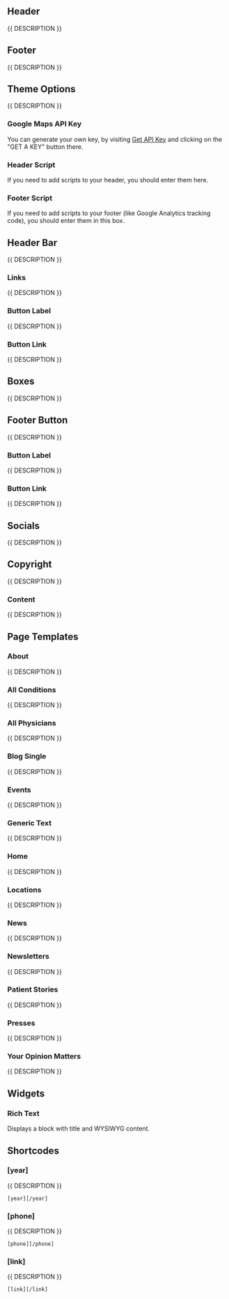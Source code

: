 ## Header

{{ DESCRIPTION }}

## Footer

{{ DESCRIPTION }}

## Theme Options

{{ DESCRIPTION }}

### Google Maps API Key

You can generate your own key, by visiting <a href="https://developers.google.com/maps/documentation/javascript/get-api-key" target="_blank">Get API Key</a> and clicking on the "GET A KEY" button there.

### Header Script

If you need to add scripts to your header, you should enter them here.

### Footer Script

If you need to add scripts to your footer (like Google Analytics tracking code), you should enter them in this box.

## Header Bar

{{ DESCRIPTION }}

### Links

{{ DESCRIPTION }}

### Button Label

{{ DESCRIPTION }}

### Button Link

{{ DESCRIPTION }}

## Boxes

{{ DESCRIPTION }}

## Footer Button

{{ DESCRIPTION }}

### Button Label

{{ DESCRIPTION }}

### Button Link

{{ DESCRIPTION }}

## Socials

{{ DESCRIPTION }}

## Copyright

{{ DESCRIPTION }}

### Content

{{ DESCRIPTION }}

## Page Templates

### About

{{ DESCRIPTION }}

### All Conditions

{{ DESCRIPTION }}

### All Physicians

{{ DESCRIPTION }}

### Blog Single

{{ DESCRIPTION }}

### Events

{{ DESCRIPTION }}

### Generic Text

{{ DESCRIPTION }}

### Home

{{ DESCRIPTION }}

### Locations

{{ DESCRIPTION }}

### News

{{ DESCRIPTION }}

### Newsletters

{{ DESCRIPTION }}

### Patient Stories

{{ DESCRIPTION }}

### Presses

{{ DESCRIPTION }}

### Your Opinion Matters

{{ DESCRIPTION }}

## Widgets

### Rich Text

Displays a block with title and WYSIWYG content.

## Shortcodes

### [year]

{{ DESCRIPTION }}

    [year][/year]

### [phone]

{{ DESCRIPTION }}

    [phone][/phone]

### [link]

{{ DESCRIPTION }}

    [link][/link]

